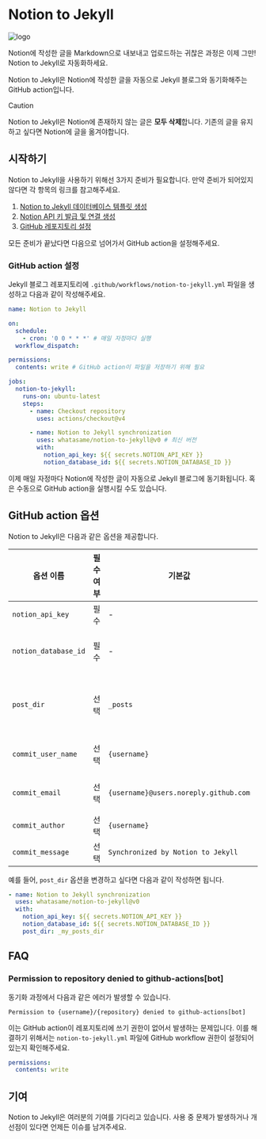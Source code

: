 # Notion to Jekyll

![logo](https://github.com/whatasame/notion-to-jekyll/assets/97666463/0d42ebeb-fba8-4f6b-a2d1-4b330106157a)

Notion에 작성한 글을 Markdown으로 내보내고 업로드하는 귀찮은 과정은 이제 그만! Notion to Jekyll로 자동화하세요.

Notion to Jekyll은 Notion에 작성한 글을 자동으로 Jekyll 블로그와 동기화해주는 GitHub action입니다.

> [!CAUTION]
>
> Notion to Jekyll은 Notion에 존재하지 않는 글은 **모두 삭제**합니다. 기존의 글을 유지하고 싶다면 Notion에 글을 옮겨야합니다.

## 시작하기

Notion to Jekyll을 사용하기 위해선 3가지 준비가 필요합니다. 만약 준비가 되어있지 않다면 각 항목의 링크를 참고해주세요.

1. [Notion to Jekyll 데이터베이스 템플릿 생성](./notion-to-jekyll-template.md)
2. [Notion API 키 발급 및 연결 생성](./notion-api-key-integration.md)
3. [GitHub 레포지토리 설정](./github-setting.md)

모든 준비가 끝났다면 다음으로 넘어가서 GitHub action을 설정해주세요.

### GitHub action 설정

Jekyll 블로그 레포지토리에 `.github/workflows/notion-to-jekyll.yml` 파일을 생성하고 다음과 같이 작성해주세요.

```yaml
name: Notion to Jekyll

on:
  schedule:
    - cron: '0 0 * * *' # 매일 자정마다 실행
  workflow_dispatch:

permissions:
  contents: write # GitHub action이 파일을 저장하기 위해 필요

jobs:
  notion-to-jekyll:
    runs-on: ubuntu-latest
    steps:
      - name: Checkout repository
        uses: actions/checkout@v4

      - name: Notion to Jekyll synchronization
        uses: whatasame/notion-to-jekyll@v0 # 최신 버전
        with:
          notion_api_key: ${{ secrets.NOTION_API_KEY }}
          notion_database_id: ${{ secrets.NOTION_DATABASE_ID }}
```

이제 매일 자정마다 Notion에 작성한 글이 자동으로 Jekyll 블로그에 동기화됩니다. 혹은 수동으로 GitHub action을 실행시킬 수도 있습니다.

## GitHub action 옵션

Notion to Jekyll은 다음과 같은 옵션을 제공합니다.

| 옵션 이름                | 필수 여부 | 기본값                                   | 설명                   |
|----------------------|-------|---------------------------------------|----------------------|
| `notion_api_key`     | 필수    | -                                     | Notion API 키         |
| `notion_database_id` | 필수    | -                                     | Notion 데이터베이스 ID     |
| `post_dir`           | 선택    | `_posts`                              | Jekyll 블로그의 포스트 디렉토리 |
| `commit_user_name`   | 선택    | `{username}`                          | Git 사용자 이름           |
| `commit_email`       | 선택    | `{username}@users.noreply.github.com` | Git 사용자 이메일          |
| `commit_author`      | 선택    | `{username}`                          | 커밋 작성자               |
| `commit_message`     | 선택    | `Synchronized by Notion to Jekyll`    | 커밋 메시지               |

예를 들어, `post_dir` 옵션을 변경하고 싶다면 다음과 같이 작성하면 됩니다.

```yaml
- name: Notion to Jekyll synchronization
  uses: whatasame/notion-to-jekyll@v0
  with:
    notion_api_key: ${{ secrets.NOTION_API_KEY }}
    notion_database_id: ${{ secrets.NOTION_DATABASE_ID }}
    post_dir: _my_posts_dir
```

## FAQ

### Permission to repository denied to github-actions[bot]

동기화 과정에서 다음과 같은 에러가 발생할 수 있습니다.

```
Permission to {username}/{repository} denied to github-actions[bot]
```

이는 GitHub action이 레포지토리에 쓰기 권한이 없어서 발생하는 문제입니다. 이를 해결하기 위해서는 `notion-to-jekyll.yml` 파일에 GitHub workflow 권한이 설정되어있는지
확인해주세요.

```yaml
permissions:
  contents: write
```

## 기여

Notion to Jekyll은 여러분의 기여를 기다리고 있습니다. 사용 중 문제가 발생하거나 개선점이 있다면 언제든 이슈를 남겨주세요.


